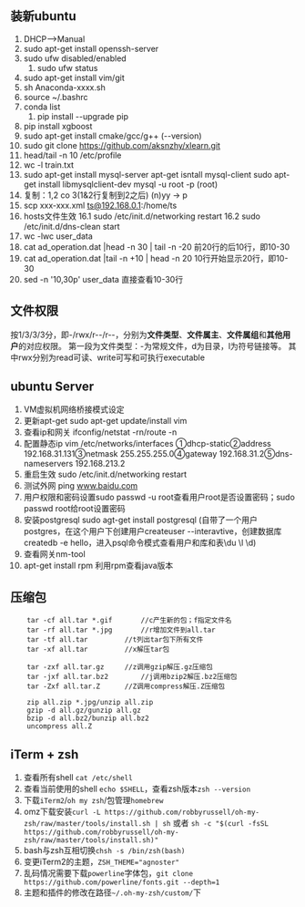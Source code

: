 ## 装新ubuntu ##
1. DHCP-->Manual
2. sudo apt-get install openssh-server
3. sudo ufw disabled/enabled
	1. sudo ufw status 
4. sudo apt-get install vim/git
5. sh Anaconda-xxxx.sh
6. source ~/.bashrc
7. conda list
	1. pip install --upgrade pip
8. pip install xgboost
9. sudo apt-get install cmake/gcc/g++  (--version)
10. sudo git clone https://github.com/aksnzhy/xlearn.git
11. head/tail -n 10 /etc/profile
12. wc -l train.txt
13. sudo apt-get install mysql-server
 apt-get isntall mysql-client
 sudo apt-get install libmysqlclient-dev
mysql -u root -p (root)
14. 复制：1,2 co 3(1&2行复制到2之后)
(n)yy -> p
15. scp xxx-xxx.xml ts@192.168.0.1:/home/ts
16. hosts文件生效
16.1 sudo /etc/init.d/networking restart
16.2 sudo /etc/init.d/dns-clean start
17. wc -lwc user_data
18. cat ad_operation.dat |head -n 30 | tail -n -20 前20行的后10行，即10-30
19. cat ad_operation.dat |tail -n +10 | head -n 20 10行开始显示20行，即10-30
20. sed -n '10,30p' user_data 直接查看10-30行


## 文件权限 ##
按1/3/3/3分，即-/rwx/r--/r--，分别为**文件类型**、**文件属主**、**文件属组**和**其他用户**的对应权限。
 第一段为文件类型：-为常规文件，d为目录，l为符号链接等。 其中rwx分别为read可读、write可写和可执行executable


## ubuntu Server ##
1. VM虚拟机网络桥接模式设定
2. 更新apt-get sudo apt-get update/install vim
3. 查看ip和网关 ifconfig/netstat -rn/route -n
4. 配置静态ip vim /etc/networks/interfaces
①dhcp-static②address 192.168.31.131③netmask 255.255.255.0④gateway 192.168.31.2⑤dns-nameservers 192.168.213.2
5. 重启生效 sudo /etc/init.d/networking restart
6. 测试外网 ping www.baidu.com
7. 用户权限和密码设置sudo passwd -u root查看用户root是否设置密码；sudo passwd root给root设置密码
8. 安装postgresql sudo agt-get install postgresql  (自带了一个用户postgres，在这个用户下创建用户createuser --interavtive，创建数据库createdb -e hello，进入psql命令模式查看用户和库和表\du \l \d)
9. 查看网关nm-tool
10. apt-get install rpm 利用rpm查看java版本


## 压缩包 ##

		tar -cf all.tar *.gif		//c产生新的包；f指定文件名
		tar -rf all.tar *.jpg		//r增加文件到all.tar
		tar -tf all.tar			//t列出tar包下所有文件
		tar -xf all.tar			//x解压tar包

		tar -zxf all.tar.gz		//z调用gzip解压.gz压缩包
		tar -jxf all.tar.bz2		//j调用bzip2解压.bz2压缩包
		tar -Zxf all.tar.Z		//Z调用compress解压.Z压缩包

		zip all.zip *.jpg/unzip all.zip
		gzip -d all.gz/gunzip all.gz
		bzip -d all.bz2/bunzip all.bz2
		uncompress all.Z

## iTerm + zsh ##

1. 查看所有shell `cat /etc/shell`
2. 查看当前使用的shell `echo $SHELL`，查看zsh版本`zsh --version`
3. 下载`iTerm2`/`oh my zsh`/包管理`homebrew`
4. omz下载安装`curl -L https://github.com/robbyrussell/oh-my-zsh/raw/master/tools/install.sh | sh` 或者 `sh -c "$(curl -fsSL https://github.com/robbyrussell/oh-my-zsh/raw/master/tools/install.sh)"`
5. bash与zsh互相切换`chsh -s /bin/zsh(bash)`
6. 变更iTerm2的主题，`ZSH_THEME="agnoster"`
7. 乱码情况需要下载`powerline`字体包，`git clone https://github.com/powerline/fonts.git --depth=1`
8. 主题和插件的修改在路径`~/.oh-my-zsh/custom/`下

